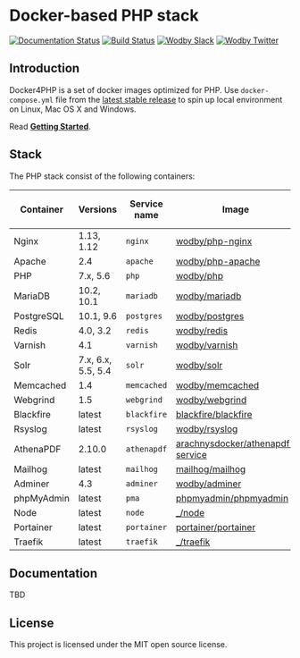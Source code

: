 # Docker-based PHP stack

[![Documentation Status](https://readthedocs.org/projects/docker4php/badge?version=latest)](http://docs.docker4php.org)
[![Build Status](https://travis-ci.org/wodby/docker4php.svg?branch=master)](https://travis-ci.org/wodby/docker4php)
[![Wodby Slack](http://slack.wodby.com/badge.svg)](http://slack.wodby.com)
[![Wodby Twitter](https://img.shields.io/twitter/follow/wodbyhq.svg?style=social&label=Follow)](https://twitter.com/wodbyhq)

## Introduction

Docker4PHP is a set of docker images optimized for PHP. Use `docker-compose.yml` file from the [latest stable release](https://github.com/wodby/docker4php/releases) to spin up local environment on Linux, Mac OS X and Windows. 

Read [**Getting Started**](https://docker4php.readthedocs.io).

## Stack

[wodby/php-nginx]: https://github.com/wodby/php-nginx
[wodby/php-apache]: https://github.com/wodby/php-apache
[wodby/php]: https://github.com/wodby/php
[wodby/mariadb]: https://github.com/wodby/mariadb
[wodby/postgres]: https://github.com/wodby/postgres
[wodby/redis]: https://github.com/wodby/redis
[wodby/varnish]: https://github.com/wodby/varnish
[wodby/solr]: https://github.com/wodby/solr
[wodby/memcached]: https://github.com/wodby/memcached
[wodby/webgrind]: https://hub.docker.com/r/wodby/webgrind
[blackfire/blackfire]: https://hub.docker.com/r/blackfire/blackfire
[wodby/rsyslog]: https://hub.docker.com/r/wodby/rsyslog
[arachnysdocker/athenapdf-service]: https://hub.docker.com/r/arachnysdocker/athenapdf-service
[mailhog/mailhog]: https://hub.docker.com/r/mailhog/mailhog
[wodby/adminer]: https://hub.docker.com/r/wodby/adminer
[phpmyadmin/phpmyadmin]: https://hub.docker.com/r/phpmyadmin/phpmyadmin
[portainer/portainer]: https://hub.docker.com/portainer/portainer
[_/node]: https://hub.docker.com/_/node
[_/traefik]: https://hub.docker.com/_/traefik

The PHP stack consist of the following containers:

| Container  | Versions           | Service name | Image                              | Enabled by default |
| ---------- | ------------------ | ------------ | ---------------------------------- | ------------------ |
| Nginx      | 1.13, 1.12         | `nginx`      | [wodby/php-nginx]                  | ✓                  |
| Apache     | 2.4                | `apache`     | [wodby/php-apache]                 |                    |
| PHP        | 7.x, 5.6           | `php`        | [wodby/php]                        |                    |
| MariaDB    | 10.2, 10.1         | `mariadb`    | [wodby/mariadb]                    | ✓                  |
| PostgreSQL | 10.1, 9.6          | `postgres`   | [wodby/postgres]                   |                    |
| Redis      | 4.0, 3.2           | `redis`      | [wodby/redis]                      |                    |
| Varnish    | 4.1                | `varnish`    | [wodby/varnish]                    |                    |
| Solr       | 7.x, 6.x, 5.5, 5.4 | `solr`       | [wodby/solr]                       |                    |
| Memcached  | 1.4                | `memcached`  | [wodby/memcached]                  |                    |
| Webgrind   | 1.5                | `webgrind`   | [wodby/webgrind]                   |                    |
| Blackfire  | latest             | `blackfire`  | [blackfire/blackfire]              |                    |
| Rsyslog    | latest             | `rsyslog`    | [wodby/rsyslog]                    |                    |
| AthenaPDF  | 2.10.0             | `athenapdf`  | [arachnysdocker/athenapdf-service] |                    |
| Mailhog    | latest             | `mailhog`    | [mailhog/mailhog]                  | ✓                  |
| Adminer    | 4.3                | `adminer`    | [wodby/adminer]                    |                    |
| phpMyAdmin | latest             | `pma`        | [phpmyadmin/phpmyadmin]            |                    |
| Node       | latest             | `node`       | [_/node]                           |                    |
| Portainer  | latest             | `portainer`  | [portainer/portainer]              | ✓                  |
| Traefik    | latest             | `traefik`    | [_/traefik]                        | ✓                  |

## Documentation

TBD

## License

This project is licensed under the MIT open source license.
